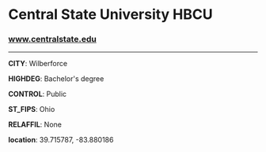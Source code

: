 # Central State University HBCU
### www.centralstate.edu
---
**CITY**: Wilberforce

**HIGHDEG**: Bachelor's degree

**CONTROL**: Public

**ST_FIPS**: Ohio

**RELAFFIL**: None

**location**: 39.715787, -83.880186